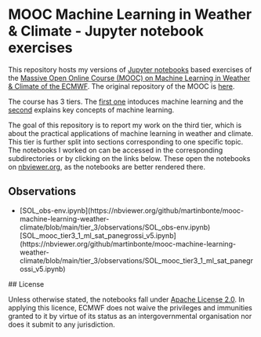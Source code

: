 # MOOC Machine Learning in Weather & Climate - Jupyter notebook exercises

This repository hosts my versions of [Jupyter notebooks](https://jupyter.org/) based exercises of the [Massive Open Online Course (MOOC) on Machine Learning in Weather & Climate of the ECMWF](https://www.ecmwf.int/mlwc-mooc). The original repository of the MOOC is [here](https://github.com/ecmwf-projects/mooc-machine-learning-weather-climate).

The course has 3 tiers. The [first one](https://github.com/ecmwf-projects/mooc-machine-learning-weather-climate/tree/main/tier_1) intoduces machine learning and the [second](https://github.com/ecmwf-projects/mooc-machine-learning-weather-climate/tree/main/tier_2) explains key concepts of machine learning.

The goal of this repository is to report my work on the third tier, which is about the practical applications of machine learning in weather and climate. This tier is further split into sections corresponding to one specific topic. The notebooks I worked on can be accessed in the corresponding subdirectories or by clicking on the links below. These open the notebooks on [nbviewer.org](https://nbviewer.org), as the notebooks are better rendered there.

## Observations
<ul>
<li>[SOL_obs-env.ipynb](https://nbviewer.org/github/martinbonte/mooc-machine-learning-weather-climate/blob/main/tier_3/observations/SOL_obs-env.ipynb)</li>

</li>[SOL_mooc_tier3_1_ml_sat_panegrossi_v5.ipynb](https://nbviewer.org/github/martinbonte/mooc-machine-learning-weather-climate/blob/main/tier_3/observations/SOL_mooc_tier3_1_ml_sat_panegrossi_v5.ipynb)</li>
</ul>
## License

Unless otherwise stated, the notebooks fall under [Apache License 2.0](https://github.com/ecmwf-projects/mooc-machine-learning-weather-climate/blob/main/LICENSE). In applying this licence, ECMWF does not waive the privileges and immunities granted to it by virtue of its status as an intergovernmental organisation nor does it submit to any jurisdiction.

